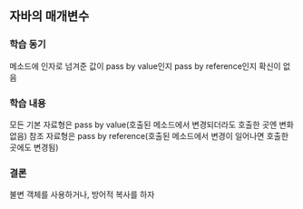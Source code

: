 ## 자바의 매개변수

### **학습 동기**
메소드에 인자로 넘겨준 값이 pass by value인지 pass by reference인지 확신이 없음

### **학습 내용**
모든 기본 자료형은 pass by value(호출된 메소드에서 변경되더라도 호출한 곳엔 변화없음)
참조 자료형은 pass by reference(호출된 메소드에서 변경이 일어나면 호출한 곳에도 변경됨)

### **결론**
불변 객체를 사용하거나, 방어적 복사를 하자